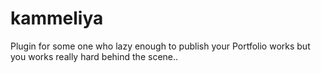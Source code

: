# kammeliya
Plugin for some one who lazy enough to publish your Portfolio works but you works really hard behind the scene..
